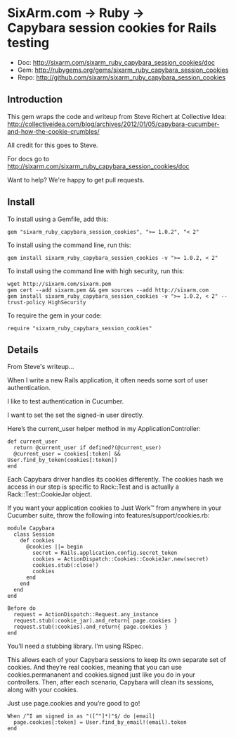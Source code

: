 # SixArm.com → Ruby → <br> Capybara session cookies for Rails testing

* Doc: <http://sixarm.com/sixarm_ruby_capybara_session_cookies/doc>
* Gem: <http://rubygems.org/gems/sixarm_ruby_capybara_session_cookies>
* Repo: <http://github.com/sixarm/sixarm_ruby_capybara_session_cookies>
<!--header-shut-->


## Introduction

This gem wraps the code and writeup from Steve Richert at Collective Idea:
http://collectiveidea.com/blog/archives/2012/01/05/capybara-cucumber-and-how-the-cookie-crumbles/

All credit for this goes to Steve.

For docs go to <http://sixarm.com/sixarm_ruby_capybara_session_cookies/doc>

Want to help? We're happy to get pull requests.


<!--install-opent-->

## Install

To install using a Gemfile, add this:

    gem "sixarm_ruby_capybara_session_cookies", ">= 1.0.2", "< 2"

To install using the command line, run this:

    gem install sixarm_ruby_capybara_session_cookies -v ">= 1.0.2, < 2"

To install using the command line with high security, run this:

    wget http://sixarm.com/sixarm.pem
    gem cert --add sixarm.pem && gem sources --add http://sixarm.com
    gem install sixarm_ruby_capybara_session_cookies -v ">= 1.0.2, < 2" --trust-policy HighSecurity

To require the gem in your code:

    require "sixarm_ruby_capybara_session_cookies"

<!--install-shut-->


## Details


From Steve's writeup...

When I write a new Rails application, it often needs some sort of user authentication.

I like to test authentication in Cucumber.

I want to set the set the signed-in user directly.

Here’s the current_user helper method in my ApplicationController:

    def current_user
      return @current_user if defined?(@current_user)
      @current_user = cookies[:token] && User.find_by_token(cookies[:token])
    end

Each Capybara driver handles its cookies differently. The cookies hash we access in our step is specific to Rack::Test and is actually a Rack::Test::CookieJar object.

If you want your application cookies to Just Work™ from anywhere in your Cucumber suite, throw the following into features/support/cookies.rb:

    module Capybara
      class Session
        def cookies
          @cookies ||= begin
            secret = Rails.application.config.secret_token
            cookies = ActionDispatch::Cookies::CookieJar.new(secret)
            cookies.stub(:close!)
            cookies
          end
        end
      end
    end

    Before do
      request = ActionDispatch::Request.any_instance
      request.stub(:cookie_jar).and_return{ page.cookies }
      request.stub(:cookies).and_return{ page.cookies }
    end

You’ll need a stubbing library. I’m using RSpec.

This allows each of your Capybara sessions to keep its own separate set of cookies. And they’re real cookies, meaning that you can use cookies.permananent and cookies.signed just like you do in your controllers. Then, after each scenario, Capybara will clean its sessions, along with your cookies.

Just use page.cookies and you’re good to go!

    When /^I am signed in as "([^"]*)"$/ do |email|
      page.cookies[:token] = User.find_by_email!(email).token
    end
